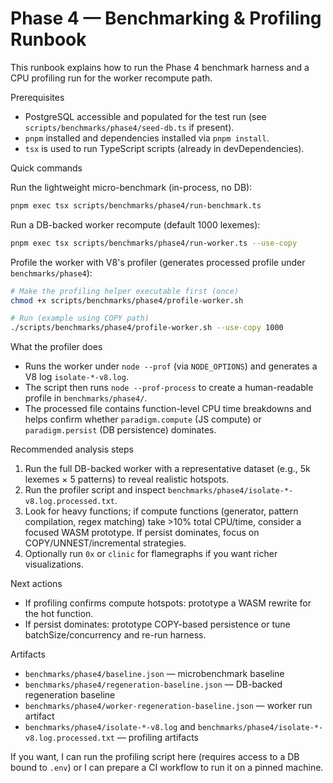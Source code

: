 # Phase 4 — Benchmarking & Profiling Runbook

This runbook explains how to run the Phase 4 benchmark harness and a CPU profiling run for the worker recompute path.

Prerequisites
- PostgreSQL accessible and populated for the test run (see `scripts/benchmarks/phase4/seed-db.ts` if present).
- `pnpm` installed and dependencies installed via `pnpm install`.
- `tsx` is used to run TypeScript scripts (already in devDependencies).

Quick commands

Run the lightweight micro-benchmark (in-process, no DB):

```bash
pnpm exec tsx scripts/benchmarks/phase4/run-benchmark.ts
```

Run a DB-backed worker recompute (default 1000 lexemes):

```bash
pnpm exec tsx scripts/benchmarks/phase4/run-worker.ts --use-copy
```

Profile the worker with V8's profiler (generates processed profile under `benchmarks/phase4`):

```bash
# Make the profiling helper executable first (once)
chmod +x scripts/benchmarks/phase4/profile-worker.sh

# Run (example using COPY path)
./scripts/benchmarks/phase4/profile-worker.sh --use-copy 1000
```

What the profiler does
- Runs the worker under `node --prof` (via `NODE_OPTIONS`) and generates a V8 log `isolate-*-v8.log`.
- The script then runs `node --prof-process` to create a human-readable profile in `benchmarks/phase4/`.
- The processed file contains function-level CPU time breakdowns and helps confirm whether `paradigm.compute` (JS compute) or `paradigm.persist` (DB persistence) dominates.

Recommended analysis steps
1. Run the full DB-backed worker with a representative dataset (e.g., 5k lexemes × 5 patterns) to reveal realistic hotspots.
2. Run the profiler script and inspect `benchmarks/phase4/isolate-*-v8.log.processed.txt`.
3. Look for heavy functions; if compute functions (generator, pattern compilation, regex matching) take >10% total CPU/time, consider a focused WASM prototype. If persist dominates, focus on COPY/UNNEST/incremental strategies.
4. Optionally run `0x` or `clinic` for flamegraphs if you want richer visualizations.

Next actions
- If profiling confirms compute hotspots: prototype a WASM rewrite for the hot function.
- If persist dominates: prototype COPY-based persistence or tune batchSize/concurrency and re-run harness.

Artifacts
- `benchmarks/phase4/baseline.json` — microbenchmark baseline
- `benchmarks/phase4/regeneration-baseline.json` — DB-backed regeneration baseline
- `benchmarks/phase4/worker-regeneration-baseline.json` — worker run artifact
- `benchmarks/phase4/isolate-*-v8.log` and `benchmarks/phase4/isolate-*-v8.log.processed.txt` — profiling artifacts

If you want, I can run the profiling script here (requires access to a DB bound to `.env`) or I can prepare a CI workflow to run it on a pinned machine.
